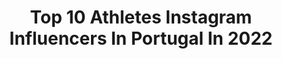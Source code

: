 ---
title: Top 10 Athletes Instagram Influencers In Portugal In 2022
description: >-
  Find top athletes Instagram influencers in Portugal in 2022. Most popular hashtags: #stayhome #fitness #staysafe.
platform: Instagram
hits: 21
text_top: Analyze the top-rated Instagram profiles on inBeat.
text_bottom: Our database holds 21 Instagram influencers like this in Portugal for you to connect with.
profiles:
  - username: "bernardocarvalhosilva"
    fullname: >-
      Bernardo Carvalho E Silva
    bio: >-
      Football player for Manchester City FC 🔵 and Portugal 🇵🇹 @adidasfootball athlete
    location: "Portugal"
    followers: 2140444
    engagement: 501
    commentsToLikes: 0.008088
    id: ck136uw9o8dsv0i19mh47toth
    verified: true
    hashtags: "#mangersain, #hisense, #thisisourcity, #mangecommeunchampion"
  - username: "evelise_veiga"
    fullname: >-
      EVELISE VEIGA
    bio: >-
      🇨🇻🇵🇹 Long Jumper 💎👸🏾 ✨ Sporting Clube de Portugal & NIKE Athlete 🥇🥈World Universiade #VictoryIsInMyVeins🕊
    location: "Portugal"
    followers: 12994
    engagement: 832
    commentsToLikes: 0.022370
    id: ck0u1mi2lx9df0i19glti35zo
    verified: false
    hashtags: "#victoryisinmyveins, #eveliseveiga, #nikewomen, #fitness"
  - username: "rafaelramos_27"
    fullname: >-
      Rafael Ramos 27
    bio: >-
      ⚽️ | Professional athlete #RR27 🇵🇹 | Portuguese 🐶🐶| Hatchi & Eddie www.twitter.com/rafaelramos_27
    location: "Portugal"
    followers: 17881
    engagement: 509
    commentsToLikes: 0.021029
    id: ckap0unswrvng0i78ndq9rd1g
    verified: true
    hashtags: "#staysafe, #rr2, #bravosacorianos, #tb"
  - username: "alextraca"
    fullname: >-
      𝔸lexandra 𝕋raça
    bio: >-
      ✈ᴘᴏʀᴛᴜɢᴀʟ/ᴜᴋ ⁣⁣ ⋆@womensbest⋆@pursuefitness ⋆@doyoueven athlete⁣ ↓ 𝗦𝗛𝗢𝗣 𝗚𝗬𝗠𝗦𝗛𝗔𝗥𝗞 black friday sale & more↓⁣
    location: "Portugal"
    followers: 20670
    engagement: 565
    commentsToLikes: 0.090965
    id: ck0u00fv1s9oe0i190504d4gz
    verified: false
    hashtags: "#workoutwear, #fitnessgoals, #fit, #pursuefitness"
  - username: "hugobasaula747"
    fullname: >-
      Hugo Basaúla  🇵🇹
    bio: >-
      @mariabyfifty brand ambassador @monsterenergy athlete Professional racer Motocross champion 🥇 Supercross champion 🥇 Enduro elite 2 champion🥇
    location: "Portugal"
    followers: 11710
    engagement: 692
    commentsToLikes: 0.011369
    id: ck0vyfo1a3qze0i19y9t46vxy
    verified: false
    hashtags: "#stayhome, #crushquarantine, #stuntdouble, #idriselba"
  - username: "camilastefaniu"
    fullname: >-
      Camila 🇧🇷
    bio: >-
      🔺️Parkour athlete @themotusprojects •18yo •2019 NAPC speed champion 🏆 •🥈Skill NAPC 2019 •4th Redbull art of motion 2019 📍 Lisboa
    location: "Portugal"
    followers: 17451
    engagement: 1372
    commentsToLikes: 0.020056
    id: ck6txo1bwyvjb0j71wtn84t5j
    verified: false
    hashtags: "#brazilian, #training, #fitness, #beach"
  - username: "youndeniaud"
    fullname: >-
      Youn Deniaud
    bio: >-
      🇫🇷 - Professional Mountain Bike Athlete - @giantfactoryoffroadteam // Last video 👇
    location: "Portugal"
    followers: 7663
    engagement: 1273
    commentsToLikes: 0.014352
    id: ck6ufgllawxgf0j71vsybh916
    verified: false
    hashtags: "#ridelife, #ridegiant, #whipitwednesday, #ligamenteny"
  - username: "vitor_gamito"
    fullname: >-
      Vitor Gamito
    bio: >-
      ** Former professional road cyclist and Olympic Athlete 🚴** Now a mountain bike enthusiast 🚵😍 ** #mountainbike
    location: "Portugal"
    followers: 20163
    engagement: 503
    commentsToLikes: 0.014607
    id: ck6u1jlm9m4ny0j71djqq8on6
    verified: false
    hashtags: "#fortheloveofsport, #stayhome"
  - username: "maya"
    fullname: >-
      Maya Gabeira
    bio: >-
      Athlete ( Guinness World Record holder 68feet ) Contato Comercial: 🇧🇷maya.gabeira@subajunto.com / +55 11 3034-5174 filipafino@naughtyboys.pt
    location: "Portugal"
    followers: 504875
    engagement: 288
    commentsToLikes: 0.014659
    id: ck0vvgem6p0ut0i192fqg9zpv
    verified: true
    hashtags: "#tbt, #maldivas, #maldives, #biggestwaveaward"
  - username: "emanuelpombo"
    fullname: >-
      Emanuel Pombo
    bio: >-
      Racing | Management | MTB Adventures Athlete | Entrepreneur | Explorer From Madeira | 🇵🇹 Business inquiries:📩patrocinios.pombo@gmail.com
    location: "Portugal"
    followers: 15155
    engagement: 793
    commentsToLikes: 0.017813
    id: ck5c2wpe1y52u0i11qj4juvyl
    verified: false
    hashtags: "#boschebikesystems, #scottransom, #scottgambler, #scott"
---